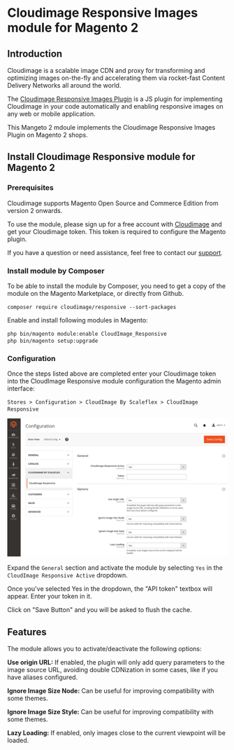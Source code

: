 # Cloudimage Responsive Images module for Magento 2

## Introduction

Cloudimage is a scalable image CDN and proxy for transforming and optimizing images on-the-fly and accelerating them via rocket-fast Content Delivery Networks all around the world. 

The [Cloudimage Responsive Images Plugin](https://scaleflex.github.io/js-cloudimage-responsive) is a JS plugin for implementing Cloudimage in your code automatically and enabling responsive images on any web or mobile application. 

This Mangeto 2 mdoule implements the Cloudimage Responsive Images Plugin on Magento 2 shops.


## Install Cloudimage Responsive module for Magento 2

### Prerequisites

Cloudimage supports Magento Open Source and Commerce Edition from version 2 onwards.

To use the module, please sign up for a free account with [Cloudimage](https://www.cloudimage.io/en/registration) and get your Cloudimage token.
This token is required to configure the Magento plugin.

If you have a question or need assistance, feel free to contact our [support](https://www.cloudimage.io/en/contact-us).

### Install module by Composer

To be able to install the module by Composer, you need to get a copy of the module on the Magento Marketplace, or directly from Github.
 

```shell
composer require cloudimage/responsive --sort-packages
```

Enable and install following modules in Magento:

```shell
php bin/magento module:enable CloudImage_Responsive
php bin/magento setup:upgrade
```

### Configuration

Once the steps listed above are completed enter your Cloudimage token into the CloudImage Responsive module configuration the Magento admin interface:

```
Stores > Configuration > CloudImage By Scaleflex > CloudImage Responsive
```

![CloudImage Responsive Plugin Configuration](doc/images/cloudimage_responsive_plugin_config.png "CloudImage Responsive Configuration Page")

Expand the `General` section and activate the module by selecting `Yes` in the `CloudImage Responsive Active` dropdown.

Once you've selected Yes in the dropdown, the "API token" textbox will appear. Enter your token in it.

Click on "Save Button" and you will be asked to flush the cache.

## Features

The module allows you to activate/deactivate the following options:

**Use origin URL:** If enabled, the plugin will only add query parameters to the image source URL, avoiding double CDNization in some cases, like if you have aliases configured.

**Ignore Image Size Node:** Can be useful for improving compatibility with some themes.

**Ignore Image Size Style:** Can be useful for improving compatibility with some themes.

**Lazy Loading:** If enabled, only images close to the current viewpoint will be loaded.

